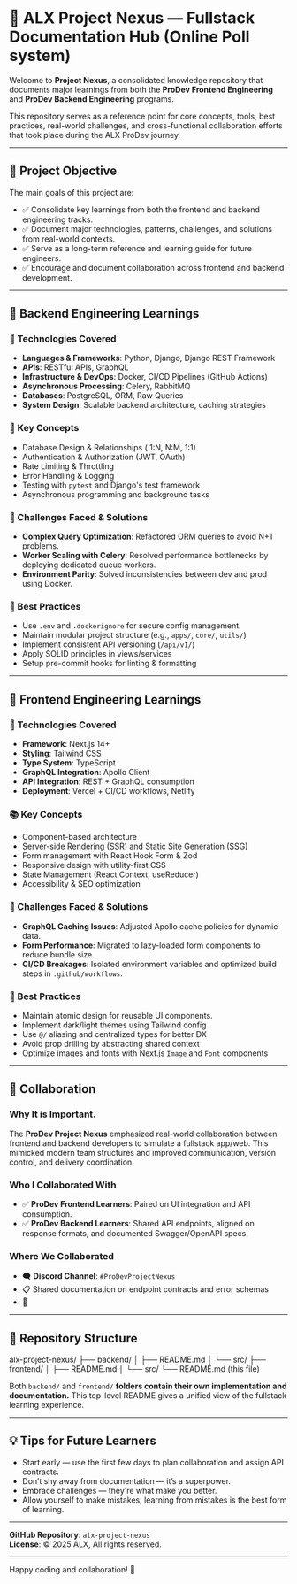 #  📘 ALX Project Nexus — Fullstack Documentation Hub **(Online Poll system)**

Welcome to **Project Nexus**, a consolidated knowledge repository that documents major learnings from both the **ProDev Frontend Engineering** and **ProDev Backend Engineering** programs.

This repository serves as a reference point for core concepts, tools, best practices, real-world challenges, and cross-functional collaboration efforts that took place during the ALX ProDev journey.

---

## 🎯 Project Objective
The main goals of this project are:

- ✅ Consolidate key learnings from both the frontend and backend engineering tracks.
- ✅ Document major technologies, patterns, challenges, and solutions from real-world contexts.
- ✅ Serve as a long-term reference and learning guide for future engineers.
- ✅ Encourage and document collaboration across frontend and backend development.

---

## 🧠 Backend Engineering Learnings

### 🔧 Technologies Covered

- **Languages & Frameworks**: Python, Django, Django REST Framework
- **APIs**: RESTful APIs, GraphQL
- **Infrastructure & DevOps**: Docker, CI/CD Pipelines (GitHub Actions)
- **Asynchronous Processing**: Celery, RabbitMQ
- **Databases**: PostgreSQL, ORM, Raw Queries
- **System Design**: Scalable backend architecture, caching strategies

### 📌 Key Concepts

- Database Design & Relationships ( 1:N, N:M, 1:1)
- Authentication & Authorization (JWT, OAuth)
- Rate Limiting & Throttling
- Error Handling & Logging
- Testing with `pytest` and Django's test framework
- Asynchronous programming and background tasks

### 🧩 Challenges Faced & Solutions

- **Complex Query Optimization**: Refactored ORM queries to avoid N+1 problems.
- **Worker Scaling with Celery**: Resolved performance bottlenecks by deploying dedicated queue workers.
- **Environment Parity**: Solved inconsistencies between dev and prod using Docker.

### 🌟 Best Practices

- Use `.env` and `.dockerignore` for secure config management.
- Maintain modular project structure (e.g., `apps/`, `core/`, `utils/`)
- Implement consistent API versioning (`/api/v1/`)
- Apply SOLID principles in views/services
- Setup pre-commit hooks for linting & formatting

---

## 🎨 Frontend Engineering Learnings

### 🧰 Technologies Covered

- **Framework**: Next.js 14+
- **Styling**: Tailwind CSS
- **Type System**: TypeScript
- **GraphQL Integration**: Apollo Client
- **API Integration**: REST + GraphQL consumption
- **Deployment**: Vercel + CI/CD workflows, Netlify

### 📚 Key Concepts

- Component-based architecture
- Server-side Rendering (SSR) and Static Site Generation (SSG)
- Form management with React Hook Form & Zod
- Responsive design with utility-first CSS
- State Management (React Context, useReducer)
- Accessibility & SEO optimization

### 🧩 Challenges Faced & Solutions

- **GraphQL Caching Issues**: Adjusted Apollo cache policies for dynamic data.
- **Form Performance**: Migrated to lazy-loaded form components to reduce bundle size.
- **CI/CD Breakages**: Isolated environment variables and optimized build steps in `.github/workflows`.

### 🌟 Best Practices

- Maintain atomic design for reusable UI components.
- Implement dark/light themes using Tailwind config
- Use `@/` aliasing and centralized types for better DX
- Avoid prop drilling by abstracting shared context
- Optimize images and fonts with Next.js `Image` and `Font` components

---

## 🤝 Collaboration

### Why It is Important.

The **ProDev Project Nexus** emphasized real-world collaboration between frontend and backend developers to simulate a fullstack app/web. This mimicked modern team structures and improved communication, version control, and delivery coordination.

### Who I Collaborated With

- ✅ **ProDev Frontend Learners**: Paired on UI integration and API consumption.
- ✅ **ProDev Backend Learners**: Shared API endpoints, aligned on response formats, and documented Swagger/OpenAPI specs.

### Where We Collaborated

- 🗨️ **Discord Channel**: `#ProDevProjectNexus`
- 📋 Shared documentation on endpoint contracts and error schemas
- 📆 

---

## 📎 Repository Structure

alx-project-nexus/
├── backend/
│ ├── README.md
│ └── src/
├── frontend/
│ ├── README.md
│ └── src/
└── README.md (this file)

Both `backend/` and `frontend/` **folders contain their own implementation and documentation.** This top-level README gives a unified view of the fullstack learning experience.

---

## 💡 Tips for Future Learners

- Start early — use the first few days to plan collaboration and assign API contracts.
- Don’t shy away from documentation — it’s a superpower.
- Embrace challenges — they're what make you better.
- Allow yourself to make mistakes, learning from mistakes is the best form of learning.

---

**GitHub Repository**: `alx-project-nexus`  
**License**: © 2025 ALX, All rights reserved.

---

Happy coding and collaboration! 🚀


